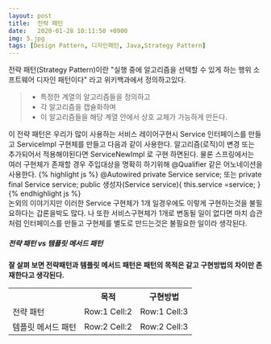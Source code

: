 ```yaml
---
layout: post
title:  전략 패턴
date:   2020-01-28 10:11:50 +0900
img: 5.jpg
tags: [Design Pattern, 디자인패턴, Java,Strategy Pattern]
---
```

전략 패턴(Strategy Pattern)이란 "실행 중에 알고리즘을 선택할 수 있게 하는 행위 소프트웨어 디자인 패턴이다" 라고 위키백과에서 정의하고있다.
> * 특정한 계열의 알고리즘들을 정의하고
> * 각 알고리즘을 캡슐화하며
> * 이 알고리즘들을 해당 계열 안에서 상호 교체가 가능하게 만든다.

이 전략 패턴은 우리가 많이 사용하는 서비스 레이어구현시 Service 인터페이스를 만들고 ServiceImpl 구현체를 만들고 다음과 같이 사용한다.
알고리즘(로직)이 변경 또는 추가되어서 적용해야된다면 ServiceNewImpl 로 구현 하면된다. 물론 스프링에서는 여러 구현체가 존재할 경우 주입대상을 명확히 하기위해 @Qualifier 같은 어노네이션을 사용한다. 
{% highlight js %}
    @Autowired
    private Service service;
    또는
    private final Service service;
    public 생성자(Service service){
        this.service =service;
    }
{% endhighlight js %}    
논외의 이야기지만 이러한 Service 구현체가 1개 일경우에도 이렇게 구현하는것을 불필요하다는 갑론을박도 많다. 나 또한 서비스구현체가 1개로 변동될 일이 없다면 마치 습관처럼 인터페이스를 만들고 구현체를 별도로 만드는것은 불필요한 일이라 생각된다.

##### <strong> 전략 패턴 vs 템플릿 메서드 패턴
잘 살펴 보면 전략패턴과 템플릿 메서드 패턴은 패턴의 목적은 같고 구현방법의 차이만 존재한다고 생각된다.
<table>
  <tr><th></th><th>목적</th><th>구현방법</th></tr>
  <tr><td>전략 패턴</td><td>Row:1 Cell:2</td><td>Row:1 Cell:3</td></tr>
  <tr><td>템플릿 메서드 패턴</td><td>Row:2 Cell:2</td><td>Row:2 Cell:3</td></tr>
  
</table>


